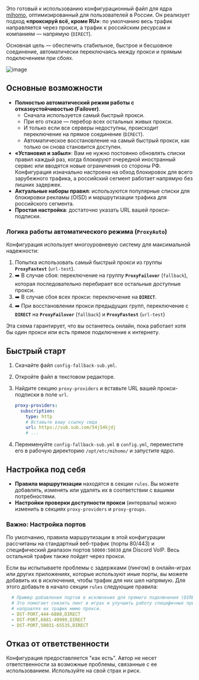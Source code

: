 Это готовый к использованию конфигурационный файл для ядра [mihomo](https://github.com/MetaCubeX/mihomo), оптимизированный для пользователей в России. Он реализует подход **«проксируй всё, кроме RU»**: по умолчанию весь трафик направляется через прокси, а трафик к российским ресурсам и компаниям — напрямую (`DIRECT`). 

Основная цель — обеспечить стабильное, быстрое и бесшовное соединение, автоматически переключаясь между прокси и прямым подключением при сбоях.

![image](https://github.com/user-attachments/assets/c39053f9-96a6-4e82-90fb-b3e0c1fdaf97)

## Основные возможности

*   **Полностью автоматический режим работы с отказоустойчивостью (Failover)**.
    *   Сначала используется самый быстрый прокси.
    *   При его отказе — перебор всех остальных живых прокси.
    *   И только если все серверы недоступны, происходит переключение на прямое соединение (`DIRECT`).
    *   Автоматическое восстановление на самый быстрый прокси, как только он снова становится доступен.
*   **«Установил и забыл»**: Вам не нужно постоянно обновлять списки правил каждый раз, когда блокируют очередной иностранный сервис или вводятся новые ограничения со стороны РФ. Конфигурация изначально настроена на обход блокировок для всего зарубежного трафика, а российский сегмент работает напрямую без лишних задержек.
*   **Актуальные наборы правил**: используются популярные списки для блокировки рекламы (OISD) и маршрутизации трафика для российского сегмента.
*   **Простая настройка**: достаточно указать URL вашей прокси-подписки.

### Логика работы автоматического режима (`ProxyAuto`)

Конфигурация использует многоуровневую систему для максимальной надежности:

1.  Попытка использовать самый быстрый прокси из группы **`ProxyFastest`** (`url-test`).
2.  ➡️ В случае сбоя: переключение на группу **`ProxyFailover`** (`fallback`), которая последовательно перебирает все остальные доступные прокси.
3.  ➡️ В случае сбоя всех прокси: переключение на **`DIRECT`**.
4.  ➡️ При восстановлении прокси предыдущих групп, переключение с **`DIRECT`** на **`ProxyFailover`** (`fallback`) и **`ProxyFastest`** (`url-test`)

Эта схема гарантирует, что вы останетесь онлайн, пока работает хотя бы один прокси или есть прямое подключение к интернету.

## Быстрый старт

1.  Скачайте файл `config-fallback-sub.yml`.

2.  Откройте файл в текстовом редакторе.

3.  Найдите секцию `proxy-providers` и вставьте URL вашей прокси-подписки в поле `url`.

    ```yaml
    proxy-providers:
      subscription:
        type: http
        # Вставьте вашу ссылку сюда
        url: https://sub.sub.com/54j54kjdj
        # ...
    ```

4.  Переименуйте `config-fallback-sub.yml` в `config.yml`, переместите его в рабочую директорию `/opt/etc/mihomo/` и запустите ядро.

## Настройка под себя

*   **Правила маршрутизации** находятся в секции `rules`. Вы можете добавлять, изменять или удалять их в соответствии с вашими потребностями.
*   **Настройки проверки доступности прокси** (интервалы) можно изменить в секциях `proxy-providers` и `proxy-groups`.

### Важно: Настройка портов

По умолчанию, правила маршрутизации в этой конфигурации рассчитаны на стандартный веб-трафик (порты 80/443) и специфический диапазон портов `50000:50030` для Discord VoIP. Весь остальной трафик также пойдет через прокси.

Если вы испытываете проблемы с задержками (пингом) в онлайн-играх или других приложениях, которые используют иные порты, вы можете добавить их в исключения, чтобы трафик для них шел напрямую. Для этого добавьте в начало секции `rules` следующие правила:

```yaml
  # Пример добавления портов в исключения для прямого подключения (DIRECT).
  # Это помогает снизить пинг в играх и улучшить работу специфичных приложений,
  # направляя их трафик мимо прокси.
  - DST-PORT,444-6880,DIRECT
  - DST-PORT,6881-49999,DIRECT
  - DST-PORT,50031-65535,DIRECT
```

## Отказ от ответственности

Конфигурация предоставляется "как есть". Автор не несет ответственности за возможные проблемы, связанные с ее использованием. Используйте на свой страх и риск.
